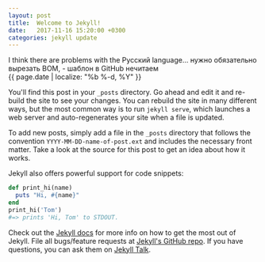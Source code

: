 ```yaml
---
layout: post
title:  Welcome to Jekyll!
date:   2017-11-16 15:20:00 +0300
categories: jekyll update
---
```

I think there are problems with the Русский language... 
нужно обязательно вырезать BOM, - шаблон в GitHub нечитаем  
{{ page.date | localize: "%b %-d, %Y" }}

You'll find this post in your `_posts` directory. Go ahead 
and edit it and re-build the site to see your changes. You 
can rebuild the site in many different ways, but the most 
common way is to run `jekyll serve`, which launches a web 
server and auto-regenerates your site when a file is updated.

To add new posts, simply add a file in the `_posts` directory 
that follows the convention `YYYY-MM-DD-name-of-post.ext` 
and includes the necessary front matter. Take a look at 
the source for this post to get an idea about how it works.

Jekyll also offers powerful support for code snippets:

```ruby
def print_hi(name)
  puts "Hi, #{name}"
end
print_hi('Tom')
#=> prints 'Hi, Tom' to STDOUT.
```

Check out the [Jekyll docs][jekyll-docs] for more info on 
how to get the most out of Jekyll. File all bugs/feature 
requests at [Jekyll's GitHub repo][jekyll-gh]. If you have 
questions, you can ask them on [Jekyll Talk][jekyll-talk].

[jekyll-docs]: https://jekyllrb.com/docs/home
[jekyll-gh]:   https://github.com/jekyll/jekyll
[jekyll-talk]: https://talk.jekyllrb.com/
